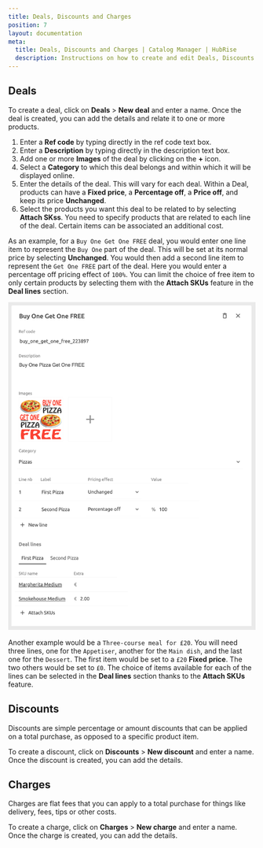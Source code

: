 ```yaml
---
title: Deals, Discounts and Charges
position: 7
layout: documentation
meta:
  title: Deals, Discounts and Charges | Catalog Manager | HubRise
  description: Instructions on how to create and edit Deals, Discounts and Charges in Catalog Manager. Synchronise catalogs between your EPOS and your apps.
---
```


## Deals

To create a deal, click on **Deals** > **New deal** and enter a name.  Once the deal is created, you can add the details and relate it to one or more products.

1. Enter a **Ref code** by typing directly in the ref code text box.
2. Enter a **Description** by typing directly in the description text box.
3. Add one or more **Images** of the deal by clicking on the **+** icon.
4. Select a **Category** to which this deal belongs and within which it will be displayed online.
5. Enter the details of the deal. This will vary for each deal. Within a Deal, products can have a **Fixed price**, a **Percentage off**, a **Price off**, and keep its price **Unchanged**. 
6. Select the products you want this deal to be related to by selecting **Attach SKss**. You need to specify products that are related to each line of the deal. Certain items can be associated an additional cost. 

As an example, for a `Buy One Get One FREE` deal, you would enter one line item to represent the `Buy One` part of the deal. This will be set at its normal price by selecting **Unchanged**.  You would then add a second line item to represent the `Get One FREE` part of the deal. Here you would enter a percentage off pricing effect of `100%`. You can limit the choice of free item to only certain products by selecting them with the **Attach SKUs** feature in the **Deal lines** section.


![Catalog Manager Deal Details](../images/012-en-2x-deal-details.png)

Another example would be a `Three-course meal for £20`. You will need three lines, one for the `Appetiser`, another for the `Main dish`, and the last one for the `Dessert`. The first item would be set to a `£20` **Fixed price**. The two others would be set to `£0`. The choice of items available for each of the lines can be selected in the **Deal lines** section thanks to the **Attach SKUs** feature.

## Discounts

Discounts are simple percentage or amount discounts that can be applied on a total purchase, as opposed to a specific product item.

To create a discount, click on **Discounts** > **New discount** and enter a name.  Once the discount is created, you can add the details.

## Charges

Charges are flat fees that you can apply to a total purchase for things like delivery, fees, tips or other costs.

To create a charge, click on **Charges** > **New charge** and enter a name.  Once the charge is created, you can add the details.
